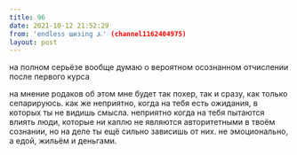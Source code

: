 ```yaml
---
title: 96
date: 2021-10-12 21:52:29
from: 'endless шизing ⍼' (channel1162404975)
layout: post
---
```


на полном серьёзе вообще думаю о вероятном осознанном отчислении после первого курса

на мнение родаков об этом мне будет так похер, так и сразу, как только сепарируюсь. как же неприятно, когда на тебя есть ожидания, в которых ты не видишь смысла. неприятно когда на тебя пытаются влиять люди, которые ни каплю не являются авторитетными в твоём сознании, но на деле ты ещё сильно зависишь от них. не эмоционально, а едой, жильём и деньгами.
